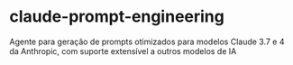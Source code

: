 # claude-prompt-engineering
Agente para geração de prompts otimizados para modelos Claude 3.7 e 4 da Anthropic, com suporte extensível a outros modelos de IA
